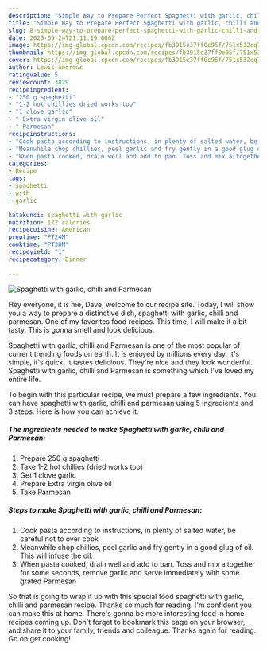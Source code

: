 ```yaml
---
description: "Simple Way to Prepare Perfect Spaghetti with garlic, chilli and Parmesan"
title: "Simple Way to Prepare Perfect Spaghetti with garlic, chilli and Parmesan"
slug: 8-simple-way-to-prepare-perfect-spaghetti-with-garlic-chilli-and-parmesan
date: 2020-09-24T21:11:19.006Z
image: https://img-global.cpcdn.com/recipes/fb3915e37ff0e95f/751x532cq70/spaghetti-with-garlic-chilli-and-parmesan-recipe-main-photo.jpg
thumbnail: https://img-global.cpcdn.com/recipes/fb3915e37ff0e95f/751x532cq70/spaghetti-with-garlic-chilli-and-parmesan-recipe-main-photo.jpg
cover: https://img-global.cpcdn.com/recipes/fb3915e37ff0e95f/751x532cq70/spaghetti-with-garlic-chilli-and-parmesan-recipe-main-photo.jpg
author: Lewis Andrews
ratingvalue: 5
reviewcount: 3829
recipeingredient:
- "250 g spaghetti"
- "1-2 hot chillies dried works too"
- "1 clove garlic"
- " Extra virgin olive oil"
- " Parmesan"
recipeinstructions:
- "Cook pasta according to instructions, in plenty of salted water, be careful not to over cook"
- "Meanwhile chop chillies, peel garlic and fry gently in a good glug of oil. This will infuse the oil."
- "When pasta cooked, drain well and add to pan. Toss and mix altogether for some seconds, remove garlic and serve immediately with some grated Parmesan"
categories:
- Recipe
tags:
- spaghetti
- with
- garlic

katakunci: spaghetti with garlic 
nutrition: 172 calories
recipecuisine: American
preptime: "PT24M"
cooktime: "PT30M"
recipeyield: "1"
recipecategory: Dinner

---
```



![Spaghetti with garlic, chilli and Parmesan](https://img-global.cpcdn.com/recipes/fb3915e37ff0e95f/751x532cq70/spaghetti-with-garlic-chilli-and-parmesan-recipe-main-photo.jpg)

Hey everyone, it is me, Dave, welcome to our recipe site. Today, I will show you a way to prepare a distinctive dish, spaghetti with garlic, chilli and parmesan. One of my favorites food recipes. This time, I will make it a bit tasty. This is gonna smell and look delicious.

Spaghetti with garlic, chilli and Parmesan is one of the most popular of current trending foods on earth. It is enjoyed by millions every day. It's simple, it's quick, it tastes delicious. They're nice and they look wonderful. Spaghetti with garlic, chilli and Parmesan is something which I've loved my entire life.




To begin with this particular recipe, we must prepare a few ingredients. You can have spaghetti with garlic, chilli and parmesan using 5 ingredients and 3 steps. Here is how you can achieve it.

<!--inarticleads1-->

##### The ingredients needed to make Spaghetti with garlic, chilli and Parmesan:

1. Prepare 250 g spaghetti
1. Take 1-2 hot chillies (dried works too)
1. Get 1 clove garlic
1. Prepare  Extra virgin olive oil
1. Take  Parmesan




<!--inarticleads2-->

##### Steps to make Spaghetti with garlic, chilli and Parmesan:

1. Cook pasta according to instructions, in plenty of salted water, be careful not to over cook
1. Meanwhile chop chillies, peel garlic and fry gently in a good glug of oil. This will infuse the oil.
1. When pasta cooked, drain well and add to pan. Toss and mix altogether for some seconds, remove garlic and serve immediately with some grated Parmesan




So that is going to wrap it up with this special food spaghetti with garlic, chilli and parmesan recipe. Thanks so much for reading. I'm confident you can make this at home. There's gonna be more interesting food in home recipes coming up. Don't forget to bookmark this page on your browser, and share it to your family, friends and colleague. Thanks again for reading. Go on get cooking!
